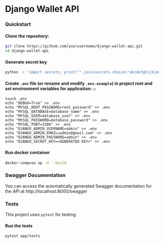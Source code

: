 # Django Wallet API

### Quickstart

#### Clone the repository:
```sh
git clone https://github.com/yourusername/django-wallet-api.git
cd django-wallet-api
```

#### Generate secret key
```sh
python -c 'import secrets; print("".join(secrets.choice("abcdefghijklmnopqrstuvwxyz0123456789!@#$%^&*(-_=+)") for i in range(50)))'
```

#### Create ``.env`` file (or rename and modify ``.env.example``) in project root and set environment variables for application: ::
```shell
touch .env
echo "DEBUG=True" >> .env
echo "MYSQL_ROOT_PASSWORD=root_password" >> .env
echo "MYSQL_DATABASE=database_name" >> .env
echo "MYSQL_USER=database_user" >> .env
echo "MYSQL_PASSWORD=database_password" >> .env
echo "MYSQL_PORT=3306" >> .env
echo "DJANGO_ADMIN_USERNAME=admin" >> .env
echo "DJANGO_ADMIN_EMAIL=admin@gmail.com" >> .env
echo "DJANGO_ADMIN_PASSWORD=admin" >> .env
echo "DJANGO_SECRET_KEY=<GENERATED KEY>" >> .env
```

#### Run docker container
```bash
docker-compose up -d --build
```

### Swagger Documentation
You can access the automatically generated Swagger documentation for the API at http://localhost:8000/swagger

### Tests
This project uses `pytest` for testing.

#### Run the tests
```sh
pytest app/tests
```
